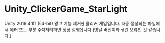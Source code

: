 # Unity_ClickerGame_StarLight

Unity 2019.4.1f1 (64-bit) 
광고 기능 제거한 클리커 게임입니다.
자동 생성되는 파일에서 에러 뜨는 부분 주석처리하면 정상 실행됩니다.(옛날 버전이라 생긴 오류인 것 같습니다.)
